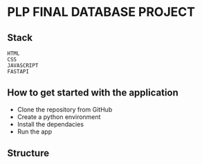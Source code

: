 # PLP FINAL DATABASE PROJECT

## Stack
    HTML
    CSS
    JAVASCRIPT
    FASTAPI
## How to get started with the application
- Clone the repository from GitHub
- Create a python environment
- Install the dependacies
- Run the app
## Structure
    
